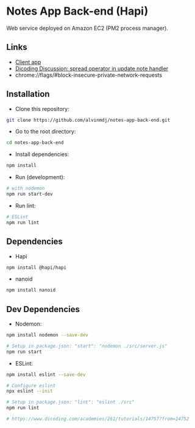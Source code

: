 # Notes App Back-end (Hapi)

Web service deployed on Amazon EC2 (PM2 process manager).

## Links

- [Client app](http://notesapp-v1.dicodingacademy.com/)
- [Dicoding Discussion: spread operator in update note handler](https://www.dicoding.com/academies/261/discussions/115597)
- chrome://flags/#block-insecure-private-network-requests

## Installation

- Clone this repository:

```sh
git clone https://github.com/alvinmdj/notes-app-back-end.git
```

- Go to the root directory:

```sh
cd notes-app-back-end
```

- Install dependencies:

```sh
npm install
```

- Run (development):

```sh
# with nodemon
npm run start-dev
```

- Run lint:

```sh
# ESLint
npm run lint
```

## Dependencies

- Hapi

```sh
npm install @hapi/hapi
```

- nanoid

```sh
npm install nanoid
```

## Dev Dependencies

- Nodemon:

```sh
npm install nodemon --save-dev

# Setup in package.json: "start": "nodemon ./src/server.js"
npm run start
```

- ESLint:

```sh
npm install eslint --save-dev

# Configure eslint
npx eslint --init

# Setup in package.json: "lint": "eslint ./src"
npm run lint

# https://www.dicoding.com/academies/261/tutorials/14757?from=14752
```
